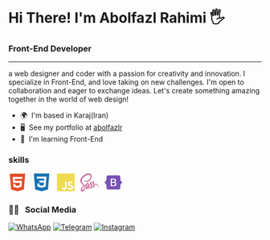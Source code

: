 # Hi There! I'm Abolfazl Rahimi 🖐

### Front-End Developer

---
a web designer and coder with a passion for creativity and innovation. I specialize in Front-End, and love taking on new challenges. I'm open to collaboration and eager to exchange ideas. Let's create something amazing together in the world of web design!

- 🌍  I'm based in Karaj(Iran)
- 🖥️  See my portfolio at [abolfazlr](https://abolfazlr.netlify.app)
- 🧠  I'm learning Front-End


### skills
<div>
  <img src="https://github.com/rahimia2007/rahimia2007/blob/main/html5-colored.svg" width="36" height="36" alt="Javascript" />
  &nbsp;
  <img src="https://github.com/rahimia2007/rahimia2007/blob/main/css3-colored.svg" width="36" height="36" alt="Javascript" />
  &nbsp;
  <img src="https://github.com/rahimia2007/rahimia2007/blob/main/javascript-colored.svg" width="36" height="36" alt="Javascript" />
  &nbsp;
  <img src="https://github.com/rahimia2007/rahimia2007/blob/main/sass.svg" width="36" height="36" alt="Javascript" />
  &nbsp;
  <img src="https://github.com/rahimia2007/rahimia2007/blob/main/bootstrap-colored.svg" width="36" height="36" alt="Javascript" />
</div>




<h3>👨‍💻 &nbsp; Social Media</h3>

[![WhatsApp](https://img.shields.io/badge/WhatsApp-25D366.svg?logo=whatsapp&logoColor=white)](https://wa.me/989015938070)
[![Telegram](https://img.shields.io/badge/Telegram-184199.svg?logo=telegram&logoColor=white)](https://t.me/rahimia1385)
[![Instagram](https://img.shields.io/badge/instagram-fd1d1d.svg?logo=instagram&logoColor=white)](https://www.instagram.com/rahimi.abolfazl.2007)
